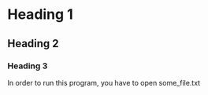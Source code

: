 # Heading 1

## Heading 2

### Heading 3

In order to run this program, you have to open some_file.txt 	